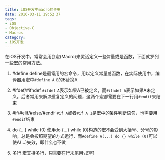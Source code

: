 ```yaml
---
title: iOS开发中macro的使用
date: 2016-03-11 19:52:37
tags:
- iOS
- Objective-C
- Macros
category:
- iOS开发
---
```


在iOS开发中，常常会用到宏(Macro)来灵活定义一些常量或是函数，下面就罗列一些宏的常用方法。

1. \#define
define是最常用的宏命令，用以定义常量或函数，在实际使用中，编译器用宏中`#define A B`的B替换A

2. \#ifdef/\#ifndef
`#ifdef A`表示如果A已被定义，而`#ifndef A`表示如果A未定义。后者常用来解决重复定义的问题，这两个宏都需要在下一行用`#endif`来结束

3. \#if/\#elif/\#else/\#endif
`#if A`或者`#if A 1`是宏中的条件判断语句，也需要用`#endif`结束

4. do {...} while (0)
使用do {...} while (0)构造的宏不会受到大括号、分号的影响，总是会按照期望的方式运行，而`#define A(...) do {} while (0)`可以使A(...)失效，即什么也不做

5. 多行
宏支持多行，只需要在行末尾用`\`即可
